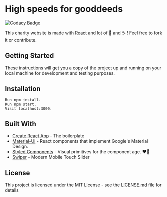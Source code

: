 # High speeds for gooddeeds

[![Codacy Badge](https://api.codacy.com/project/badge/Grade/4f1344de58c4430fb59a1bccce53c4a3)](https://app.codacy.com/app/Wolfy64/ironmanon?utm_source=github.com&utm_medium=referral&utm_content=Wolfy64/ironmanon&utm_campaign=badger)

This charity website is made with [React][1] and lot of 🧡 and ☕️ ! Feel free to fork it or contribute.

## Getting Started

These instructions will get you a copy of the project up and running on your local machine for development and testing purposes.

## Installation

```
Run npm install.
Run npm start.
Visit localhost:3000.
```

## Built With

* [Create React App](https://github.com/facebook/create-react-app#creating-an-app) - The boilerplate
* [Material-Ui](https://material-ui.com) - React components that implement Google's Material Design.
* [Styled Components](https://www.styled-components.com) - Visual primitives for the component age. ❤️💅
* [Swiper](http://idangero.us/swiper/get-started/) - Modern Mobile Touch Slider

## License

This project is licensed under the MIT License - see the [LICENSE.md](LICENSE.md) file for details

[1]:https://reactjs.org
